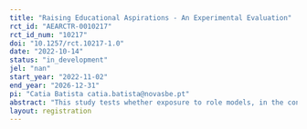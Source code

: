 ```yaml
---
title: "Raising Educational Aspirations - An Experimental Evaluation"
rct_id: "AEARCTR-0010217"
rct_id_num: "10217"
doi: "10.1257/rct.10217-1.0"
date: "2022-10-14"
status: "in_development"
jel: "nan"
start_year: "2022-11-02"
end_year: "2026-12-31"
pi: "Catia Batista catia.batista@novasbe.pt"
abstract: "This study tests whether exposure to role models, in the context of a university campus visit, and information about returns to college impact educational decisions and achievements of students coming from disadvantaged backgrounds."
layout: registration
---
```


